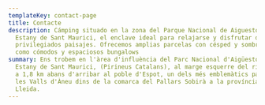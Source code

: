 ```yaml
---
templateKey: contact-page
title: Contacte
description: Cámping situado en la zona del Parque Nacional de Aiguestortes i
  Estany de Sant Maurici, el enclave ideal para relajarse y disfrutar de
  privilegiados paisajes. Ofrecemos amplias parcelas con césped y sombra, así
  como cómodos y espaciosos bungalows
summary: Ens trobem en l'àrea d'influència del Parc Nacional d'Aigüestortes i
  Estany de Sant Maurici, (Pirineus Catalans), al marge esquerre del riu Escrita
  a 1,8 km abans d'arribar al poble d'Espot, un dels més emblemàtics paratges de
  les Valls d'Àneu dins de la comarca del Pallars Sobirà a la província de
  Lleida.
---
```

